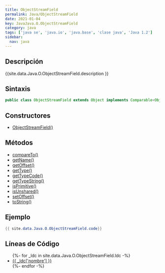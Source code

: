 ```yaml
---
title: ObjectStreamField
permalink: Java/ObjectStreamField
date: 2021-01-04
key: JavaJava.O.ObjectStreamField
category: java
tags: ['java se', 'java.io', 'java.base', 'clase java', 'Java 1.2']
sidebar: 
  nav: java
---
```


## Descripción
{{site.data.Java.O.ObjectStreamField.description }}

## Sintaxis
~~~java
public class ObjectStreamField extends Object implements Comparable<Object>
~~~

## Constructores
* [ObjectStreamField()](/Java/ObjectStreamField/ObjectStreamField/)

## Métodos
* [compareTo()](/Java/ObjectStreamField/compareTo)
* [getName()](/Java/ObjectStreamField/getName)
* [getOffset()](/Java/ObjectStreamField/getOffset)
* [getType()](/Java/ObjectStreamField/getType)
* [getTypeCode()](/Java/ObjectStreamField/getTypeCode)
* [getTypeString()](/Java/ObjectStreamField/getTypeString)
* [isPrimitive()](/Java/ObjectStreamField/isPrimitive)
* [isUnshared()](/Java/ObjectStreamField/isUnshared)
* [setOffset()](/Java/ObjectStreamField/setOffset)
* [toString()](/Java/ObjectStreamField/toString)

## Ejemplo
~~~java
{{ site.data.Java.O.ObjectStreamField.code}}
~~~

## Líneas de Código
<ul>
{%- for _ldc in site.data.Java.O.ObjectStreamField.ldc -%}
   <li>
       <a href="{{_ldc['url'] }}">{{ _ldc['nombre'] }}</a>
   </li>
{%- endfor -%}
</ul>
